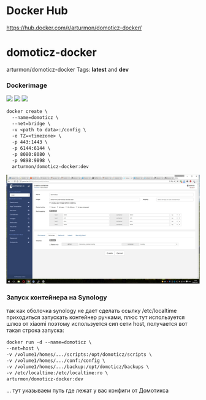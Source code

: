 # Docker Hub

https://hub.docker.com/r/arturmon/domoticz-docker/

# domoticz-docker

arturmon/domoticz-docker Tags: **latest** and **dev** 

### Dockerimage
[![](https://images.microbadger.com/badges/image/arturmon/domoticz-docker:dev.svg)](https://microbadger.com/images/arturmon/domoticz-docker:dev "Get your own image badge on microbadger.com")
[![](https://images.microbadger.com/badges/version/arturmon/domoticz-docker:dev.svg)](https://microbadger.com/images/arturmon/domoticz-docker:dev "Get your own version badge on microbadger.com")
[![](https://images.microbadger.com/badges/license/arturmon/domoticz-docker:dev.svg)](https://microbadger.com/images/arturmon/domoticz-docker:dev "Get your own license badge on microbadger.com")


```
docker create \
  --name=domoticz \
  --net=bridge \
  -v <path to data>:/config \
  -e TZ=<timezone> \
  -p 443:1443 \
  -p 6144:6144 \
  -p 8080:8080 \
  -p 9898:9898 \
  arturmon/domoticz-docker:dev
  ```
![Иллюстрация к проекту](https://github.com/arturmon/domoticz-docker/blob/master/Безымянный.jpg)

### Запуск контейнера на Synology
так как оболочка synology не дает сделать ссылку /etc/localtime приходиться запускать контейнер ручками, плюс тут используется шлюз от xiaomi поэтому используется сип сети host, получается вот такая строка запуска:
```
docker run -d --name=domoticz \
--net=host \
-v /volume1/homes/.../scripts:/opt/domoticz/scripts \
-v /volume1/homes/.../conf:/config \
-v /volume1/homes/.../backup:/opt/domoticz/backups \
-v /etc/localtime:/etc/localtime:ro \
arturmon/domoticz-docker:dev
```
... тут указываем путь где лежат у вас конфиги от Домотикса
